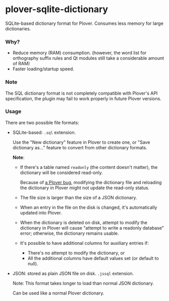 # plover-sqlite-dictionary
SQLite-based dictionary format for Plover. Consumes less memory for large dictionaries.

### Why?

* Reduce memory (RAM) consumption.  (however, the word list for orthography
  suffix rules and Qt modules still take a considerable amount of RAM)
* Faster loading/startup speed.

### Note

The SQL dictionary format is not completely compatible with Plover's API specification,
the plugin may fail to work properly in future Plover versions.

### Usage

There are two possible file formats:

* SQLite-based: `.sql` extension.

   Use the "New dictionary" feature in Plover to create one, or "Save dictionary as..." feature
   to convert from other dictionary formats.

   **Note**:

   * If there's a table named `readonly` (the content doesn't matter), the dictionary will be
   considered read-only.

      Because of [a Plover bug](https://github.com/openstenoproject/plover/issues/1399), modifying the
      dictionary file and reloading the dictionary in Plover might not update the read-only status.

   * The file size is larger than the size of a JSON dictionary.
   * When an entry in the file on the disk is changed, it's automatically updated into Plover.
   * When the dictionary is deleted on disk, attempt to modify the dictionary in Plover
   will cause "attempt to write a readonly database" error; otherwise, the dictionary remains usable.
   * It's possible to have additional columns for auxiliary entries if:
      * There's no attempt to modify the dictionary, or
	  * All the additional columns have default values set (or default to null).

* JSON: stored as plain JSON file on disk. `.jssql` extension.

   Note: This format takes longer to load than normal JSON dictionary.

   Can be used like a normal Plover dictionary.

